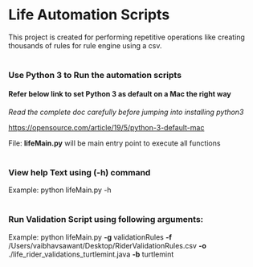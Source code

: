 # Life Automation Scripts

This project is created for performing repetitive operations like creating thousands of rules for rule engine using a csv.<br/><br/>

### Use Python 3 to Run the automation scripts

#### Refer below link to set Python 3 as default on a Mac the right way

_Read the complete doc carefully before jumping into installing python3_

https://opensource.com/article/19/5/python-3-default-mac

File: **lifeMain.py**
will be main entry point to execute all functions<br/><br/>

### View help Text using (-h) command
Example:
python lifeMain.py -h  
<br/>

### Run Validation Script using following arguments:
Example:
python lifeMain.py **-g** validationRules **-f** /Users/vaibhavsawant/Desktop/RiderValidationRules.csv **-o** ./life_rider_validations_turtlemint.java **-b** turtlemint